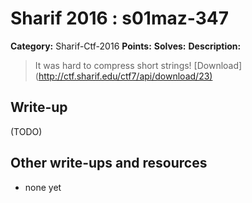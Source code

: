 # Sharif 2016 : s01maz-347

**Category:** Sharif-Ctf-2016
**Points:** 
**Solves:** 
**Description:**

> It was hard to compress short strings! [Download](<http://ctf.sharif.edu/ctf7/api/download/23)>


## Write-up

(TODO)

## Other write-ups and resources

* none yet
